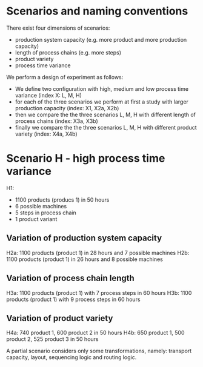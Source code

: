 # Scenarios and naming conventions

There exist four dimensions of scenarios:
- production system capacity (e.g. more product and more production capacity)
- length of process chains (e.g. more steps)
- product variety
- process time variance

We perform a design of experiment as follows:
- We define two configuration with high, medium and low process time variance (index X: L, M, H)
- for each of the three scenarios we perform at first a study with larger production capacity (index: X1, X2a, X2b)
- then we compare the the three scenarios L, M, H with different length of process chains (index: X3a, X3b)
- finally we compare the the three scenarios L, M, H with different product variety (index: X4a, X4b)

# Scenario H - high process time variance

H1: 
- 1100 products (producs 1) in 50 hours
- 6 possible machines
- 5 steps in process chain
- 1 product variant


## Variation of production system capacity

H2a: 1100 products (product 1) in 28 hours and 7 possible machines
H2b: 1100 products (product 1) in 26 hours and 8 possible machines

## Variation of process chain length

H3a: 1100 products (product 1) with 7 process steps in 60 hours
H3b: 1100 products  (product 1) with 9 process steps in 60 hours

## Variation of product variety

H4a: 740 product 1, 600 product 2 in 50 hours
H4b: 650 product 1, 500 product 2, 525 product 3 in 50 hours

A partial scenario considers only some transformations, namely: transport capacity, layout, sequencing logic and routing logic.
